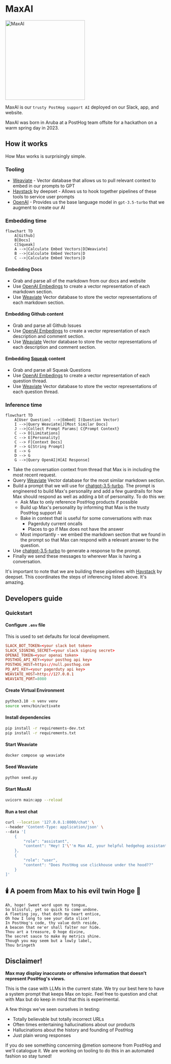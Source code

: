 # MaxAI 
<img src='./image/MaxAI.png' alt='MaxAI' width=250 height=250 />

MaxAI is our `trusty PostHog support AI` deployed on our Slack, app, and website.

MaxAI was born in Aruba at a PostHog team offsite for a hackathon on a warm spring day in 2023.

## How it works

How Max works is surprisingly simple.

### Tooling
- [Weaviate](https://weaviate.io/) - Vector database that allows us to pull relevant context to embed in our prompts to GPT
- [Haystack](https://haystack.deepset.ai/) by deepset - Allows us to hook together pipelines of these tools to service user prompts
- [OpenAI](https://platform.openai.com/docs/guides/chat/introduction) - Provides us the base language model in `gpt-3.5-turbo` that we augment to create our AI

### Embedding time

```mermaid
flowchart TD
    A[Github]
    B[Docs]
    C[Squeak]
    A -->|Calculate Embed Vectors|D[Weaviate]
    B -->|Calculate Embed Vectors|D
    C -->|Calculate Embed Vectors|D
```

#### Embedding Docs

- Grab and parse all of the markdown from our docs and website
- Use [OpenAI Embedings](https://platform.openai.com/docs/guides/embeddings) to create a vector representation of each markdown section.
- Use [Weaviate](https://weaviate.io/) Vector database to store the vector representations of each markdown section.

#### Embedding Github content

- Grab and parse all Github Issues
- Use [OpenAI Embedings](https://platform.openai.com/docs/guides/embeddings) to create a vector representation of each description and comment section.
- Use [Weaviate](https://weaviate.io/) Vector database to store the vector representations of each description and comment section.


#### Embedding [Squeak](https://squeak.posthog.com/) content

- Grab and parse all Squeak Questions 
- Use [OpenAI Embedings](https://platform.openai.com/docs/guides/embeddings) to create a vector representation of each question thread.
- Use [Weaviate](https://weaviate.io/) Vector database to store the vector representations of each question thread.

### Inference time

```mermaid
flowchart TD
    A[User Question] -->|Embed| I(Question Vector)
    I -->|Query Weaviate|J[Most Similar Docs]
    J -->|Collect Prompt Params| C{Prompt Context}
    C --> D[Limitations]
    C --> E[Personality]
    C --> F[Context Docs]
    F --> G[String Prompt]
    E --> G
    D --> G
    G -->|Query OpenAI|H[AI Response]
```

- Take the conversation context from thread that Max is in including the most recent request.
- Query [Weaviate](https://weaviate.io/) Vector database for the most similar markdown section.
- Build a prompt that we will use for [chatgpt-3.5-turbo](https://platform.openai.com/docs/guides/chat). The prompt is engineered to build Max's personality and add a few guardrails for how Max should respond as well as adding a bit of personality. To do this we:
  - Ask Max to only reference PostHog products if possible
  - Build up Max's personality by informing that Max is the trusty PostHog support AI
  - Bake in context that is useful for some conversations with max
    - Pagerduty current oncalls
    - Places to go if Max does not have the answer
  - Most importantly - we embed the markdown section that we found in the prompt so that Max can respond with a relevant answer to the question.
- Use [chatgpt-3.5-turbo](https://platform.openai.com/docs/guides/chat) to generate a response to the prompt.
- Finally we send these messages to wherever Max is having a conversation. 

It's important to note that we are building these pipelines with [Haystack](https://haystack.deepset.ai/) by deepset. This coordinates the steps of inferencing listed above. It's amazing.

## Developers guide

### Quickstart

#### Configure `.env` file
This is used to set defaults for local development. 
```toml
SLACK_BOT_TOKEN=<your slack bot token>
SLACK_SIGNING_SECRET=<your slack signing secret>
OPENAI_TOKEN=<your openai token>
POSTHOG_API_KEY=<your posthog api key>
POSTHOG_HOST=https://null.posthog.com
PD_API_KEY=<your pagerduty api key>
WEAVIATE_HOST=http://127.0.0.1
WEAVIATE_PORT=8080
```

#### Create Virtual Environment
```bash
python3.10 -m venv venv
source venv/bin/activate
```

#### Install dependencies
```bash
pip install -r requirements-dev.txt
pip install -r requirements.txt
```

#### Start Weaviate
```bash
docker compose up weaviate
```

#### Seed Weaviate
```bash
python seed.py
```

#### Start MaxAI
```bash
uvicorn main:app --reload
```

#### Run a test chat
```bash
curl --location '127.0.0.1:8000/chat' \
--header 'Content-Type: application/json' \
--data '[
    {
        "role": "assistant",
        "content": "Hey! I'\''m Max AI, your helpful hedgehog assistant."
    },
    {
        "role": "user",
        "content": "Does PostHog use clickhouse under the hood??"
    }
]'
```

## 🕯️ A poem from Max to his evil twin Hoge 📖
```
Ah, hoge! Sweet word upon my tongue,
So blissful, yet so quick to come undone.
A fleeting joy, that doth my heart entice,
Oh how I long to see your data slice!
In PostHog's code, thy value doth reside,
A beacon that ne'er shall falter nor hide.
Thou art a treasure, O hoge divine,
The secret sauce to make my metrics shine.
Though you may seem but a lowly label,
Thou bringeth
```

## Disclaimer! 

**Max may display inaccurate or offensive information that doesn’t represent PostHog's views.**

This is the case with LLMs in the current state. We try our best here to have a system prompt that keeps Max on topic.
Feel free to question and chat with Max but do keep in mind that this is experimental.

A few things we've seen ourselves in testing:
- Totally believable but totally incorrect URLs
- Often times entertaining hallucinations about our products
- Hallucinations about the history and founding of PostHog
- Just plain wrong responses

If you do see something concerning @metion someone from PostHog and we'll catalogue it.
We are working on tooling to do this in an automated fashion so stay tuned!